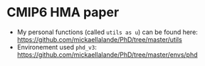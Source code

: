 # CMIP6 HMA paper

- My personal functions (called `utils as u`) can be found here: https://github.com/mickaellalande/PhD/tree/master/utils
- Environement used `phd_v3`: https://github.com/mickaellalande/PhD/tree/master/envs/phd
  
